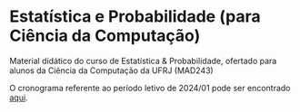 # Estatística e Probabilidade (para Ciência da Computação)

Material didático do curso de Estatística &amp; Probabilidade, ofertado para alunos da Ciência da Computação da UFRJ (MAD243)

O cronograma referente ao período letivo de 2024/01 pode ser encontrado [aqui](https://docs.google.com/spreadsheets/d/e/2PACX-1vRMIJ0G9ABt4eHyQ-lAMgPYWFjwwwzz3-EacV5ulfxGh0iVKb-or-XT5fMHcklmYZY4Z-s8z5McsK0a/pubhtml).
